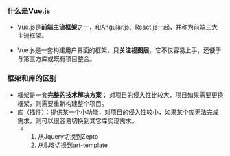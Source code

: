 ### 什么是Vue.js

- Vue.js是**前端主流框架**之一，和Angular.js、React.js一起，并称为前端三大主流框架。

- Vue.js是一套构建用户界面的框架，只**关注视图层**，它不仅容易上手，还便于与第三方库或既有项目整合。

### 框架和库的区别

- 框架是一套**完整的技术解决方案**； 对项目的侵入性比较大，项目如果需要更换框架，则需要重新构建整个项目。
- 库（插件）：提供某一个小功能，对项目的侵入性较小，如果某个库无法完成需求，则可以很容易切换到其它库实现需求。
  - 1. 从Jquery切换到Zepto
    2. 从EJS切换到art-template